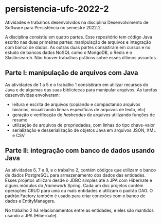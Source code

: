 # persistencia-ufc-2022-2
Atividades e trabalhos desenvolvidos na disciplina Desenvolvimento de Software para Persistência no semestre 2022.2.

A disciplina consistiu em quatro partes.
Esse repositório tem código Java escrito nas duas primeiras partes: manipulação de arquivos e integração com banco de dados.
As outras duas partes consistiram em cursos e no estudo de bancos dados NoSQL como o MongoDB, o Redis e o Slasticsearch.
Não houver trabalhos práticos sobre esses últimos assuntos.

## Parte I: manipulação de arquivos com Java
As atividades de 1 a 5 e o trabalho 1 consistiram em utilizar recursos do Java e de algumas das suas bibliotecas para manipular arquivos.
As tarefas desenvolvidas envolveram:
- leitura e escrita de arquivos (copiando e compactando arquivos binários, visualizando linhas específicas de arquivos de texto, etc)
- geração e verificação de *hashcodes* de arquivos utilizando funções de resumo
- utilização de arquivos de propriedades, com linhas do tipo chave-valor
- serialização e desserialização de objetos Java em arquivos JSON, XML e CSV

## Parte II: integração com banco de dados usando Java
As atividades 6, 7 e 8, e o trabalho 2, contém códigos que utilizam o banco de dados PostgreSQL para armazenamento dos dados das entidades.
Esses projetos utilizam desde o JDBC simples até a JPA com Hibernate e alguns módulos do *framework* Spring.
Cada um dos projetos contém operações CRUD para uma ou mais entidades e utilizam o padrão DAO.
O padrão Factory também é usado para criar conexões com o banco de dados e EntityManagers.

No trabalho 2 há relacionamentos entre as entidades, e eles são mantidos usando a JPA (Hibernate).
